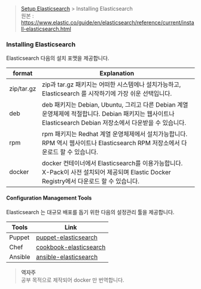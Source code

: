 > [Setup Elasticsearch]() > Installing Elasticsearch  
> 원본 : https://www.elastic.co/guide/en/elasticsearch/reference/current/install-elasticsearch.html

### Installing Elasticsearch
Elasticsearch 다음의 설치 포맷을 제공합니다.

|   format      |Explanation|
|---------------|---|
|   zip/tar.gz  |   zip과 tar.gz 패키지는 어떠한 시스템에나 설치가능하고, Elasticsearch 를 시작하기에 가장 쉬운 선택입니다.   |
|   deb         |   deb 패키지는 Debian, Ubuntu, 그리고 다른 Debian 계열 운영체제에 적절합니다. Debian 패키지는 웹사이트나 Elasticsearch Debian 저장소에서 다운받을 수 있습니다.|
|   rpm         |   rpm 패키지는 Redhat 계열 운영체제에서 설치가능합니다. RPM 역시 웹사이트나 Elasticsearch RPM 저장소에서 다운로드 할 수 있습니다.|
|   docker      |   docker 컨테이너에서 Elasticsearch를 이용가능합니다. X-Pack이 사전 설치되어 제공되며 Elastic Docker Registry에서 다운로드 할 수 있습니다.|

#### Configuration Management Tools
Elasticsearch 는 대규모 배포를 돕기 위한 다음의 설정관리 툴을 제공합니다.

|Tools|Link|
|-----|----|
|Puppet|[puppet-elasticsearch](https://github.com/elastic/puppet-elasticsearch)|
|Chef|[cookbook-elasticsearch](https://github.com/elastic/cookbook-elasticsearch)|
|Ansible|[ansible-elasticsearch](https://github.com/elastic/ansible-elasticsearch)|

> **역자주**  
> 공부 목적으로 제작되어 docker 만 번역합니다.

